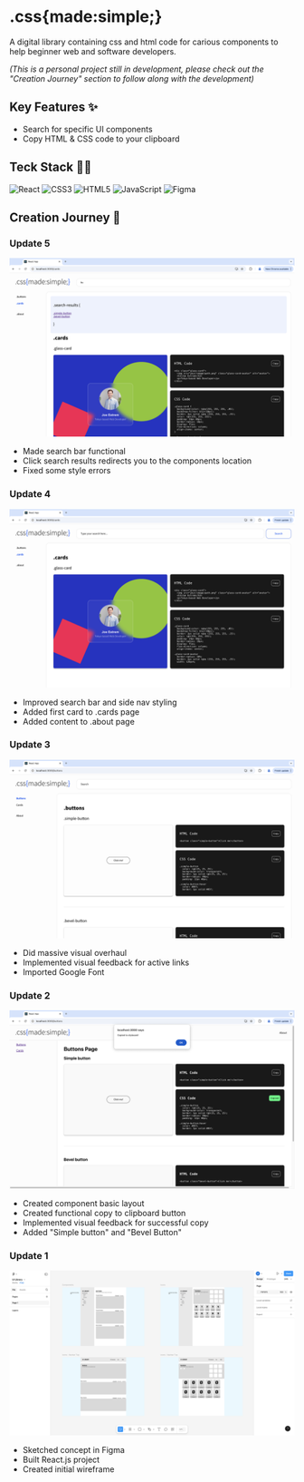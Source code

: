 <h1>.css{made:simple;}</h1>
<p>A digital library containing css and html code for carious components to help beginner web and software developers.</p>
<p><i>(This is a personal project still in development, please check out the "Creation Journey" section to follow along with the development)</i></p>

<h2>Key Features ✨</h2>
<ul>
  <li>Search for specific UI components</li>
  <li>Copy HTML & CSS code to your clipboard</li>
</ul>


<h2>Teck Stack 👨‍💻</h2>

![React](https://img.shields.io/badge/react-%2320232a.svg?style=for-the-badge&logo=react&logoColor=%2361DAFB) ![CSS3](https://img.shields.io/badge/css3-%231572B6.svg?style=for-the-badge&logo=css3&logoColor=white) ![HTML5](https://img.shields.io/badge/html5-%23E34F26.svg?style=for-the-badge&logo=html5&logoColor=white) ![JavaScript](https://img.shields.io/badge/javascript-%23323330.svg?style=for-the-badge&logo=javascript&logoColor=%23F7DF1E) ![Figma](https://img.shields.io/badge/figma-%23F24E1E.svg?style=for-the-badge&logo=figma&logoColor=white)

<h2>Creation Journey 🚀</h2> 

<h3>Update 5</h3>
<img src="Process-Pictures/Update-5.png">
<ul>
  <li>Made search bar functional</li>
  <li>Click search results redirects you to the components location</li>
  <li>Fixed some style errors</li>
</ul>

<h3>Update 4</h3>
<img src="Process-Pictures/Update-4.png">
<ul>
  <li>Improved search bar and side nav styling</li>
  <li>Added first card to .cards page</li>
  <li>Added content to .about page</li>
</ul>

<h3>Update 3</h3>
<img src="Process-Pictures/Update-3.png">
<ul>
  <li>Did massive visual overhaul</li>
  <li>Implemented visual feedback for active links</li>
  <li>Imported Google Font</li>
</ul>

<h3>Update 2</h3>
<img src="Process-Pictures/Update-2.png">
<ul>
  <li>Created component basic layout</li>
  <li>Created functional copy to clipboard button</li>
  <li>Implemented visual feedback for successful copy</li>
  <li>Added "Simple button" and "Bevel Button"</li>
</ul>

<h3>Update 1</h3>
<img src="Process-Pictures/Update-1.png">
<ul>
  <li>Sketched concept in Figma</li>
  <li>Built React.js project</li>
  <li>Created initial wireframe</li>
</ul>
